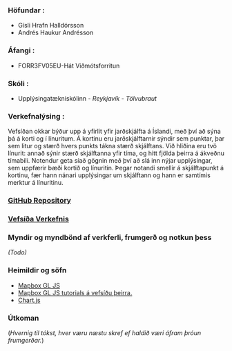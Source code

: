 ### Höfundar :
* Gísli Hrafn Halldórsson
* Andrés Haukur Andrésson

### Áfangi :
* FORR3FV05EU-Hát Viðmótsforritun

### Skóli :
* Upplýsingatækniskólinn - *Reykjavík* - *Tölvubraut*

### Verkefnalýsing :
Vefsíðan okkar býður upp á yfirlit yfir jarðskjálfta á Íslandi, með því að sýna þá á korti og í línuritum. Á kortinu eru jarðskjálftarnir sýndir sem punktar, þar sem litur og stærð hvers punkts tákna stærð skjálftans. Við hliðina eru tvö línurit: annað sýnir stærð skjálftanna yfir tíma, og hitt fjölda þeirra á ákveðnu tímabili. Notendur geta síað gögnin með því að slá inn nýjar upplýsingar, sem uppfærir bæði kortið og línuritin. Þegar notandi smellir á skjálftapunkt á kortinu, fær hann nánari upplýsingar um skjálftann og hann er samtímis merktur á línuritinu.

### [GitHub Repository](https://github.com/AndresHaukur/Verkefni-5-FORR3)

### [Vefsíða Verkefnis](https://andreshaukur.github.io/Verkefni-5-FORR3/)


### Myndir og myndbönd af verkferli, frumgerð og notkun þess
*(Todo)*

### Heimildir og söfn
* [Mapbox GL JS](https://docs.mapbox.com/mapbox-gl-js/)
* [Mapbox GL JS tutorials á vefsíðu þeirra.](https://docs.mapbox.com/mapbox-gl-js/guides/)
* [Chart.js](https://www.chartjs.org/)

### Útkoman
(*Hvernig til tókst, hver væru næstu skref ef haldið væri áfram þróun frumgerðar.*)
